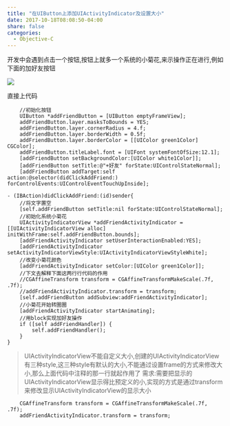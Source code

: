 ```yaml
---
title: "在UIButton上添加UIActivityIndicator及设置大小"
date: 2017-10-18T08:08:50-04:00
share: false
categories:
  - Objective-C
---
```



开发中会遇到点击一个按钮,按钮上就多一个系统的小菊花,来示操作正在进行,例如下面的加好友按钮

![](http://upload-images.jianshu.io/upload_images/1712780-8f2fac0aff3ee5a1.gif?imageMogr2/auto-orient/strip)

直接上代码

```
    //初始化按钮
    UIButton *addFriendButton = [UIButton emptyFrameView];
    addFriendButton.layer.masksToBounds = YES;
    addFriendButton.layer.cornerRadius = 4.f;
    addFriendButton.layer.borderWidth = 0.5f;
    addFriendButton.layer.borderColor = [[UIColor green1Color] CGColor];
    addFriendButton.titleLabel.font = [UIFont systemFontOfSize:12.1];
    [addFriendButton setBackgroundColor:[UIColor white1Color]];
    [addFriendButton setTitle:@"+好友" forState:UIControlStateNormal];
    [addFriendButton addTarget:self action:@selector(didClickAddFriend:) forControlEvents:UIControlEventTouchUpInside];
```

```
- (IBAction)didClickAddFriend:(id)sender{
    //将文字置空
    [self.addFriendButton setTitle:nil forState:UIControlStateNormal];
    //初始化系统小菊花
    UIActivityIndicatorView *addFriendActivityIndicator = [[UIActivityIndicatorView alloc] initWithFrame:self.addFriendButton.bounds];
    [addFriendActivityIndicator setUserInteractionEnabled:YES];
    [addFriendActivityIndicator setActivityIndicatorViewStyle:UIActivityIndicatorViewStyleWhite];
    //改变小菊花颜色
    [addFriendActivityIndicator setColor:[UIColor green1Color]];
    //下文去解释下面这两行行代码的作用
    //CGAffineTransform transform = CGAffineTransformMakeScale(.7f, .7f);
    //addFriendActivityIndicator.transform = transform;
    [self.addFriendButton addSubview:addFriendActivityIndicator];
    //小菊花开始转圈圈
    [addFriendActivityIndicator startAnimating];
    //用block实现加好友操作
    if ([self addFriendHandler]) {
        self.addFriendHandler();
    }
}
```

>UIActivityIndicatorView不能自定义大小,创建的UIActivityIndicatorView有三种style,这三种style有默认的大小,不能通过设置frame的方式来修改大小,那么上面代码中注释的那一行就起作用了
需求:需要把显示的UIActivityIndicatorView显示得比预定义的小,实现的方式是通过transform来修改显示UIActivityIndicatorView的显示大小

```
    CGAffineTransform transform = CGAffineTransformMakeScale(.7f, .7f);
    addFriendActivityIndicator.transform = transform;
```

